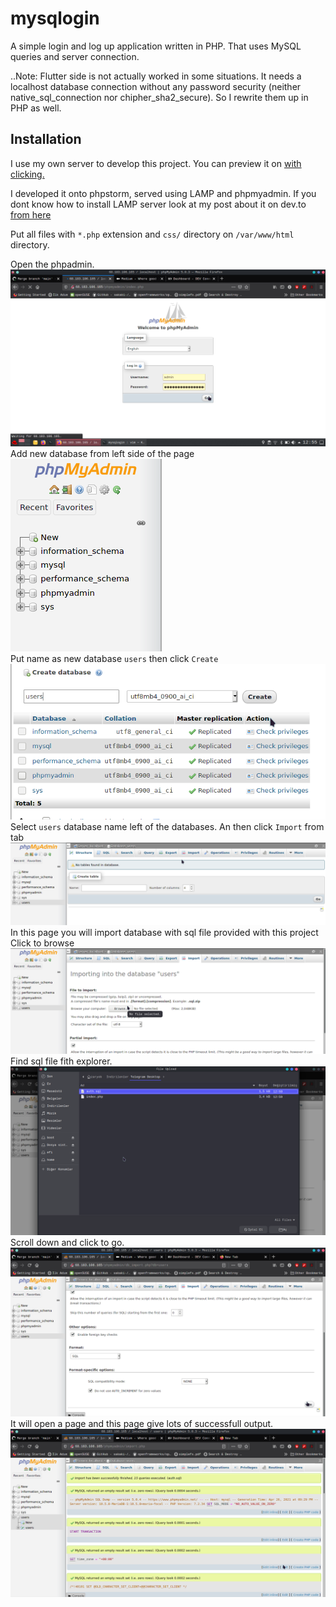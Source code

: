 # mysqlogin

A simple login and log up application written in PHP. That uses MySQL queries and server connection.

..Note: Flutter side is not actually worked in some situations. It needs a localhost database connection without any password security (neither native_sql_connection nor chipher_sha2_secure). So I rewrite them up in PHP as well.

## Installation

I use my own server to develop this project. You can preview it on [with clicking.](http://68.183.106.165)

I developed it onto phpstorm, served using LAMP and phpmyadmin.
If you dont know how to install LAMP server look at my post about it on dev.to [from here](https://dev.to/zaryob/lamp-server-kurulumu-3na2)

Put all files with `*.php` extension and `css/` directory on `/var/www/html` directory.

Open the phpadmin.
![step1](screenshots/Screenshot_20210502_125532.png) 
Add new database from left side of the page
![step2](screenshots/Screenshot_20210502_125830.png)  
Put name as new database `users` then click `Create`
![step3](screenshots/Screenshot_20210502_125850.png)  
Select `users` database name left of the databases. An then click `Import` from tab
![step4](screenshots/Screenshot_20210502_130137.png)
In this page you will import database with sql file provided with this project
Click to browse
![step5](screenshots/Screenshot_20210502_130150.png) 
Find sql file fith explorer.
![step6](screenshots/Screenshot_20210502_130206.png)  
Scroll down and click to go.
![step7](screenshots/Screenshot_20210502_130217.png) 
It will open a page and this page give lots of successfull output.
![step8](screenshots/Screenshot_20210502_130227.png)

